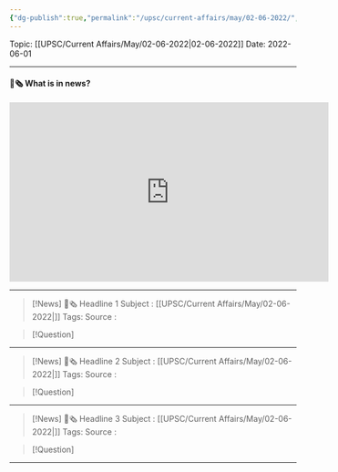 ```yaml
---
{"dg-publish":true,"permalink":"/upsc/current-affairs/may/02-06-2022/","dgHomeLink":true,"dgPassFrontmatter":false}
---
```



Topic: [[UPSC/Current Affairs/May/02-06-2022|02-06-2022]]
Date: 2022-06-01


----
#### 📰🗞️ What is in news? 
 <iframe width="560" height="315" src="https://www.youtube-nocookie.com/embed/videoseries?list=PL1sgm5x8M9FBddLMD9ZAEEYl6HoSAbej1" title="YouTube video player" frameborder="0" allow="accelerometer; autoplay; clipboard-write; encrypted-media; gyroscope; picture-in-picture" allowfullscreen></iframe>

----
>[!News] 📰🗞️ Headline 1
>Subject : [[UPSC/Current Affairs/May/02-06-2022|]]
>Tags: 
>Source : 

>[!Question]

---
>[!News] 📰🗞️ Headline 2
>Subject : [[UPSC/Current Affairs/May/02-06-2022|]]
>Tags: 
>Source : 

>[!Question]

----
>[!News] 📰🗞️ Headline 3
>Subject : [[UPSC/Current Affairs/May/02-06-2022|]]
>Tags: 
>Source : 

>[!Question]

----